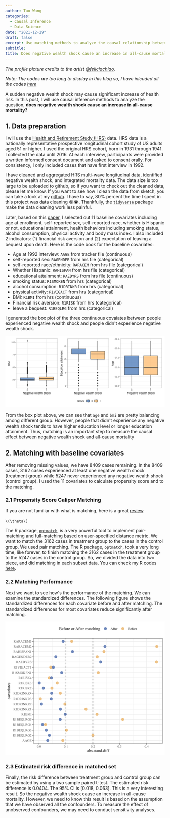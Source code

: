 ```yaml
---
author: Tuo Wang
categories:
  - Causal Inference
  - Data Science
date: "2021-12-29"
draft: false
excerpt: Use matching methods to analyze the causal relationship between the negative wealth shock and all-cause mortality
subtitle:
title: Does negative wealth shock cause an increase in all-cause mortality?
---
```


*The profile picture credits to the artist [\@feliciachiao](https://www.instagram.com/feliciachiao/?hl=en).*

*Note: The codes are too long to display in this blog so, I have inlcuded all the codes [here](https://github.com/ttuowang/negative-wealth-shock/tree/main/workspace/rmarkdown%20files)*

A sudden negative wealth shock may cause significant increase of health risk. In this post, I will use causal inference methods to analyze the question, **does negative wealth shock cause an increase in all-cause mortality?**



## 1. Data preparation

I will use the [Health and Retirement Study (HRS)](https://hrs.isr.umich.edu/data-products) data. HRS data is a nationally representative prospective longitudinal cohort study of US adults aged 51 or higher. I used the original HRS cohort, born in 1931 through 1941. I collected the data until 2016. At each interview, participants were provided a written informed consent document and asked to consent orally. For consistency, I only included cases that have first interview in 1992.

I have cleaned and aggregated HRS multi-wave longitudinal data, identified negative wealth shock, and integrated mortality data. The data size is too large to be uploaded to github, so if you want to check out the cleaned data, please let me know. If you want to see how I clean the data from sketch, you can take a look at my [github](https://github.com/ttuowang/negative-wealth-shock/tree/main/workspace/rmarkdown%20files). I have to say, 80% percent the time I spent in this project was data cleaning 😢😭. Thankfully, the [`tidyverse`](https://www.tidyverse.org/) package make the data cleaning work less painful.

Later, based on this [paper](https://pubmed.ncbi.nlm.nih.gov/29614178/), I selected out 11 baseline covariates including age at enrollment, self-reported sex, self-reported race, whether is Hispanic or not, educational attainment, health behaviors including smoking status, alcohol consumption, physical activity and body mass index. I also included 2 indicators: (1) financial risk aversion and (2) expectation of leaving a bequest upon death. Here is the code book for the baseline covariates:

- Age at 1992 interview: `AAGE` from tracker file (continuous)
- self-reported sex: `RAGENDER` from hrs file (categorical)
- self-reported race/ethnicity: `RARACEM` from hrs file (categorical)
- Whether Hispanic: `RAHISPAN` from hrs file (categorical)
- educational attainment: `RAEDYRS` from hrs file (continuous)
- smoking status: `R1SMOKEN` from hrs (categorical)
- alcohol consumption: `R1DRINKR` from hrs (categorical)
- physical activity: `R1VIGACT` from hrs (categorical)
- BMI: `R1BMI` from hrs (continuous)
- Financial risk aversion: `R1RISK` from hrs (categorical)
- leave a bequest: `R1BEQLRG` from hrs (categorical)

I generated the box plot of the three continuous covaiates between people experienced negative wealth shock and people didn't experience negative wealth shock.

![boxplot](boxplot.png)

From the box plot above, we can see that `age` and `bmi` are pretty balancing among different group. However, people that didn't experience any negative wealth shock tends to have higher education level or longer education attainment. Thus, matching is an important step to measure the causal effect between negative wealth shock and all-cause mortality

## 2. Matching with baseline covariates

After removing missing values, we have 8409 cases remaining. In the 8409 cases, 3162 cases experienced at least one negative wealth shock (treatment group) while 5247 never experienced any negative wealth shock (control group). I used the 11 covariates to calculate propensity score and to the matching.

### 2.1 Propensity Score Caliper Matching

If you are not familiar with what is matching, here is a great [review](https://www.annualreviews.org/doi/abs/10.1146/annurev-statistics-031219-041058).

`\(\theta\)`

The R package, [`optmatch`](https://cran.r-project.org/web/packages/optmatch/index.html), is a very powerful tool to implement pair-matching and full-matching based on user-specified distance metric. We want to match the 3162 cases in treatment group to the cases in the control group. We used pair matching. The R package, `optmatch`, took a very long time, like forever, to finish matching the 3162 cases in the treatment group to the 5247 cases in the control group. So, we divided the data into two piece, and did matching in each subset data. You can check my R codes [here](https://github.com/ttuowang/negative-wealth-shock/tree/main/workspace/rmarkdown%20files).

### 2.2 Matching Performance

Next we want to see how's the performance of the matching. We can examine the standardized differences. The following figure shows the standardized differences for each covariate before and after matching. The standardized differences for most covariates reduce significantly after matching.

![matchingplot](matchingplot.jpg)

### 2.3 Estimated risk difference in matched set

Finally, the risk difference between treatment group and control group can be estimated by using a two sample paired t-test. The estimated risk difference is 0.0404. The 95% CI is [0.018, 0.063]. This is a very interesting result. So the negative wealth shock cause an increase in all-cause mortality. However, we need to know this result is based on the assumption that we have observed all the confounders. To measure the effect of unobserved confounders, we may need to conduct sensitivity analyses.

